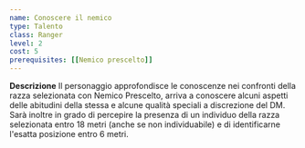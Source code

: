 ```yaml
---
name: Conoscere il nemico
type: Talento
class: Ranger
level: 2
cost: 5
prerequisites: [[Nemico prescelto]]
---
```


**Descrizione**
Il personaggio approfondisce le conoscenze nei confronti della razza selezionata
con Nemico Prescelto, arriva a conoscere alcuni aspetti delle abitudini della
stessa e alcune qualità speciali a discrezione del DM. Sarà inoltre in grado
di percepire la presenza di un individuo della razza selezionata entro 18 metri
(anche se non individuabile) e di identificarne l'esatta posizione entro 6
metri.